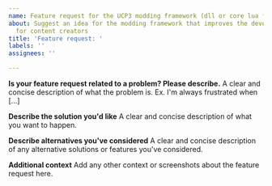 ```yaml
---
name: Feature request for the UCP3 modding framework (dll or core lua files)
about: Suggest an idea for the modding framework that improves the development experience
  for content creators
title: 'Feature request: '
labels: ''
assignees: ''

---
```


**Is your feature request related to a problem? Please describe.**
A clear and concise description of what the problem is. Ex. I'm always frustrated when [...]

**Describe the solution you'd like**
A clear and concise description of what you want to happen.

**Describe alternatives you've considered**
A clear and concise description of any alternative solutions or features you've considered.

**Additional context**
Add any other context or screenshots about the feature request here.
